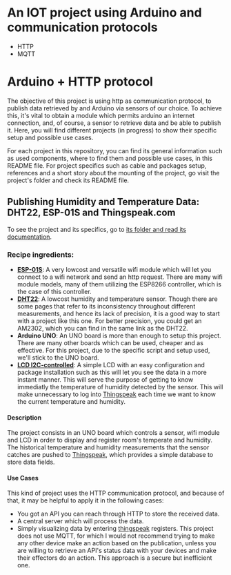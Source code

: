 # An IOT project using Arduino and communication protocols

- HTTP
- MQTT

# Arduino + HTTP protocol

The objective of this project is using http as communication protocol, to publish data retrieved by and Arduino via sensors of our choice. To achieve this, it's vital to obtain a module which permits arduino an internet connection, and, of course, a sensor to retrieve data and be able to publish it. Here, you will find different projects (in progress) to show their specific setup and possible use cases.

For each project in this repository, you can find its general information such as used components, where to find them and possible use cases, in this README file. For project specifics such as cable and packages setup, references and a short story about the mounting of the project, go visit the project's folder and check its README file.

## Publishing Humidity and Temperature Data: DHT22, ESP-01S and Thingspeak.com
To see the project and its specifics, go to [its folder and read its documentation](/arduino-temp-http/).

### Recipe ingredients:
- [**ESP-01S**](https://es.aliexpress.com/item/32809618395.html?spm=a2g0o.order_detail.order_detail_item.3.194439d3OtaoXo&gatewayAdapt=glo2esp): A very lowcost and versatile wifi module which will let you connect to a wifi network and send an http request. There are many wifi module models, many of them utilizing the ESP8266 controller, which is the case of this controller.
- [**DHT22**](https://es.aliexpress.com/item/4001253056515.html?spm=a2g0o.order_detail.order_detail_item.2.509839d3TQBtVj&gatewayAdapt=glo2esp): A lowcost humidity and temperature sensor. Though there are some pages that refer to its inconsistency throughout different measurements, and hence its lack of precision, it is a good way to start with a project like this one. For better precision, you could get an AM2302, which you can find in the same link as the DHT22.
- **Arduino UNO**: An UNO board is more than enough to setup this project. There are many other boards which can be used, cheaper and as effective. For this project, due to the specific script and setup used, we'll stick to the UNO board.
- [**LCD I2C-controlled**](https://es.aliexpress.com/item/1005006955896871.html?spm=a2g0o.productlist.main.5.203eOIULOIULVd&algo_pvid=a24861c3-7a90-4599-8744-485ccfb8a785&algo_exp_id=a24861c3-7a90-4599-8744-485ccfb8a785-2&pdp_npi=4%40dis%21CLP%212911%212637%21%21%213.08%212.79%21%402103277f17173593868883531e1f72%2112000038848810097%21sea%21CL%212196304125%21&curPageLogUid=qLn5KA0mkct8&utparam-url=scene%3Asearch%7Cquery_from%3A): A simple LCD with an easy configuration and package installation such as this will let you see the data in a more instant manner. This will serve the purpose of getting to know immediatly the temperature of humidity detected by the sensor. This will make unnecessary to log into [Thingspeak](https://thingspeak.com/) each time we want to know the current temperature and humidity.

#### Description
The project consists in an UNO board which controls a sensor, wifi module and LCD in order to display and register room's temperate and humidity. The historical temperature and humidity measurements that the sensor catches are pushed to [Thingspeak](https://thingspeak.com/), which provides a simple database to store data fields. 

#### Use Cases
This kind of project uses the HTTP communication protocol, and because of that, it may be helpful to apply it in the following cases:
- You got an API you can reach through HTTP to store the received data.
- A central server which will process the data.
- Simply visualizing data by entering [thingspeak](https://thingspeak.com/) registers.
This project does not use MQTT, for which I would not recommend trying to make any other device make an action based on the publication, unless you are willing to retrieve an API's status data with your devices and make their effectors do an action. This approach is a secure but inefficient one.
